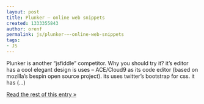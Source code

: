 ```yaml
---
layout: post
title: Plunker – online web snippets
created: 1333355843
author: orenf
permalink: js/plunker-–-online-web-snippets
tags:
- JS
---
```

Plunker is another “jsfiddle” competitor. Why you should try it? it’s editor has a cool elegant design is uses – ACE/Cloud9 as its code editor (based on mozilla’s bespin open source project). its uses twitter’s bootstrap for css. it has (…)</p><p><a href="http://orizens.com/wp/topics/plunker-online-web-snippets/">Read the rest of this entry »</a></p>
